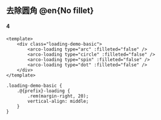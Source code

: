 <!-- Note: Generated by AI, needs verification -->

## 去除圆角 @en{No fillet}

#### 4

```vue
<template>
    <div class="loading-demo-basic">
        <arco-loading type="arc" :filleted="false" />
        <arco-loading type="circle" :filleted="false" />
        <arco-loading type="spin" :filleted="false" />
        <arco-loading type="dot" :filleted="false" />
    </div>
</template>
```

```less
.loading-demo-basic {
    .@{prefix}-loading {
        .rem(margin-right, 20);
        vertical-align: middle;
    }
}
```
